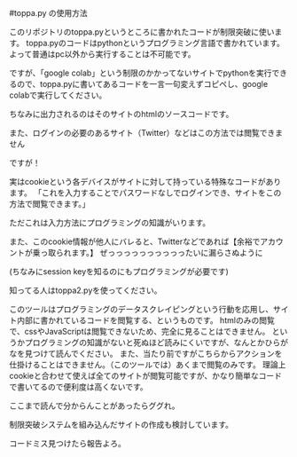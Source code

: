 #toppa.py の使用方法

このリポジトリのtoppa.pyというところに書かれたコードが制限突破に使います。
toppa.pyのコードはpythonというプログラミング言語で書かれています。よって普通はpc以外から実行することは不可能です。

ですが、「google colab」という制限のかかってないサイトでpythonを実行できるので、toppa.pyに書いてあるコードを一言一句変えずコピペし、google colabで実行してください。

ちなみに出力されるのはそのサイトのhtmlのソースコードです。

また、ログインの必要のあるサイト（Twitter）などはこの方法では閲覧できません

ですが！

実はcookieという各デバイスがサイトに対して持っている特殊なコードがあります。
「これを入力することでパスワードなしでログインでき、サイトをこの方法で閲覧できます。」

ただこれは入力方法にプログラミングの知識がいります。

また、このcookie情報が他人にバレると、Twitterなどであれば【余裕でアカウントが乗っ取られます。】
ぜっっっっっっっっっったいに漏らさぬように

(ちなみにsession keyを知るのにもプログラミングが必要です)

知ってる人はtoppa2.pyを使ってください。

このツールはプログラミングのデータスクレイピングという行動を応用し、サイト内部に書かれているコードを閲覧する、というものです。
htmlのみの閲覧で、cssやJavaScriptは閲覧できないため、完全に見ることはできません。
というかプログラミングの知識がないと死ぬほど読みにくいですが、なんとかひらがなを見つけて読んでください。
また、当たり前ですがこちらからアクションを仕掛けることはできません。（このツールでは）あくまで閲覧のみです。
理論上cookieと合わせて使えば全てのサイトが閲覧可能ですが、かなり簡単なコードで書いてるので便利度は高くないです。


ここまで読んで分からんことがあったらググれ。

制限突破システムを組み込んだサイトの作成も検討しています。

コードミス見つけたら報告よろ。
